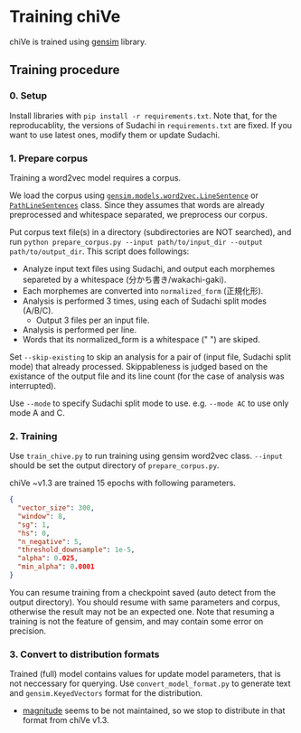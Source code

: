 # Training chiVe

chiVe is trained using [gensim](https://radimrehurek.com/gensim/index.html) library.

## Training procedure

### 0. Setup

Install libraries with `pip install -r requirements.txt`.
Note that, for the reproducablity, the versions of Sudachi in `requirements.txt` are fixed.
If you want to use latest ones, modify them or update Sudachi.

### 1. Prepare corpus

Training a word2vec model requires a corpus.

We load the corpus using [`gensim.models.word2vec.LineSentence`](https://radimrehurek.com/gensim/models/word2vec.html#gensim.models.word2vec.LineSentence) or [`PathLineSentences`](https://radimrehurek.com/gensim/models/word2vec.html#gensim.models.word2vec.LineSentence) class.
Since they assumes that words are already preprocessed and whitespace separated, we preprocess our corpus.

Put corpus text file(s) in a directory (subdirectories are NOT searched), and run
`python prepare_corpus.py --input path/to/input_dir --output path/to/output_dir`.
This script does followings:

- Analyze input text files using Sudachi, and output each morphemes separeted by a whitespace (分かち書き/wakachi-gaki).
- Each morphemes are converted into `normalized_form` (正規化形).
- Analysis is performed 3 times, using each of Sudachi split modes (A/B/C).
  - Output 3 files per an input file.
- Analysis is performed per line.
- Words that its normalized_form is a whitespace (" ") are skiped.

Set `--skip-existing` to skip an analysis for a pair of (input file, Sudachi split mode) that already processed.
Skippableness is judged based on the existance of the output file and its line count (for the case of analysis was interrupted).

Use `--mode` to specify Sudachi split mode to use. e.g. `--mode AC` to use only mode A and C.

### 2. Training

Use `train_chive.py` to run training using gensim word2vec class.
`--input` should be set the output directory of `prepare_corpus.py`.

chiVe ~v1.3 are trained 15 epochs with following parameters.

```json
{
  "vector_size": 300,
  "window": 8,
  "sg": 1,
  "hs": 0,
  "n_negative": 5,
  "threshold_downsample": 1e-5,
  "alpha": 0.025,
  "min_alpha": 0.0001
}
```

You can resume training from a checkpoint saved (auto detect from the output directory).
You should resume with same parameters and corpus, otherwise the result may not be an expected one.
Note that resuming a training is not the feature of gensim, and may contain some error on precision.

### 3. Convert to distribution formats

Trained (full) model contains values for update model parameters, that is not neccessary for querying.
Use `convert_model_format.py` to generate text and `gensim.KeyedVectors` format for the distribution.

- [magnitude](https://github.com/plasticityai/magnitude) seems to be not maintained, so we stop to distribute in that format from chiVe v1.3.
